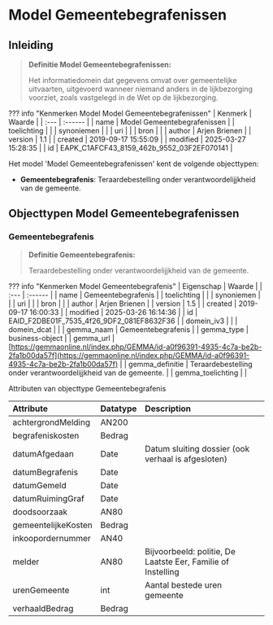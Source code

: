 # Model Gemeentebegrafenissen
## Inleiding
> **Definitie Model Gemeentebegrafenissen:** 
>
> Het informatiedomein dat gegevens omvat over gemeentelijke uitvaarten, uitgevoerd wanneer niemand anders in de lijkbezorging voorziet, zoals vastgelegd in de Wet op de lijkbezorging.

??? info "Kenmerken Model Model Gemeentebegrafenissen"
    | Kenmerk | Waarde |
    | :--- | :------ |
    | name | Model Gemeentebegrafenissen |
    | toelichting |  |
    | synoniemen |  |
    | uri |  |
    | bron |  |
    | author | Arjen Brienen |
    | version | 1.1 |
    | created | 2019-09-17 15:55:09 |
    | modified | 2025-03-27 15:28:35 |
    | id | EAPK_C1AFCF43_8159_462b_9552_03F2EF070141 |
    

Het model 'Model Gemeentebegrafenissen' kent de volgende objecttypen:

* **Gemeentebegrafenis**: Teraardebestelling onder verantwoordelijjkheid van de gemeente.


## Objecttypen Model Gemeentebegrafenissen


### Gemeentebegrafenis
> **Definitie Gemeentebegrafenis:** 
>
> Teraardebestelling onder verantwoordelijjkheid van de gemeente.

??? info "Kenmerken Model Gemeentebegrafenis"
    | Eigenschap | Waarde |
    | :--- | :------ |
    | name | Gemeentebegrafenis |
    | toelichting |  |
    | synoniemen |  |
    | uri |  |
    | bron |  |
    | author | Arjen Brienen |
    | version | 1.5 |
    | created | 2019-09-17 16:00:33 |
    | modified | 2025-03-26 16:14:36 |
    | id | EAID_F2DBE01F_7535_4f26_9DF2_081EF8632F36 |
    | domein_iv3 |  |
    | domein_dcat |  |
    | gemma_naam | Gemeentebegrafenis |
    | gemma_type | business-object |
    | gemma_url | [https://gemmaonline.nl/index.php/GEMMA/id-a0f96391-4935-4c7a-be2b-2fa1b00da57f](https://gemmaonline.nl/index.php/GEMMA/id-a0f96391-4935-4c7a-be2b-2fa1b00da57f) |
    | gemma_definitie | Teraardebestelling onder verantwoordelijjkheid van de gemeente. |
    | gemma_toelichting |  |
    

Attributen van objecttype Gemeentebegrafenis

| Attribute | Datatype | Description |
| :--- | :--- | :--- |
| achtergrondMelding | AN200 |  |
| begrafeniskosten | Bedrag |  |
| datumAfgedaan | Date | Datum sluiting dossier (ook verhaal is afgesloten) |
| datumBegrafenis | Date |  |
| datumGemeld | Date |  |
| datumRuimingGraf | Date |  |
| doodsoorzaak | AN80 |  |
| gemeentelijkeKosten | Bedrag |  |
| inkoopordernummer | AN40 |  |
| melder | AN80 | Bijvoorbeeld: politie, De Laatste Eer, Familie of Instelling |
| urenGemeente | int | Aantal bestede uren gemeente |
| verhaaldBedrag | Bedrag |  |





